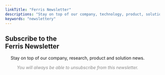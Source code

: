 ```yaml
---
linkTitle: "Ferris Newsletter"
descriptions: "Stay on top of our company, technology, product, solutions and research news."
keywords: "newslettery"
---
```


<!-- SOLUTIONS HEADER -->
<section class="sub-header" style="background: var(--clr-accent-red)">
		<h1 id="solutions-top">Subscribe to the <br>Ferris Newsletter</h1>
		<p></p>
</section>

<!-- FOUNDING FERRIS -->
<section class="padding-block-700" style="background-color: var(--clr-primary-white); text-align: center">
    <div class="container">
        <div class="flow text-left-sm-only margin" style="--flow-spacer: 1.5rem; padding-right: 2rem">
            <p class="lead-black-m">Stay on top of our company, research, product and solution news.</p>
        </div>
    </div>
</section>

<!-- Aivie Newsletter Form -->
<script type="text/javascript" src="//m.ferrislabs.net/form/generate.js?id=21"></script>

<section class="padding-block-500" style="background-color: var(--clr-primary-white); text-align: center">
    <div class="container">
        <div class="flow text-left-sm-only margin" style="--flow-spacer: 1.5rem; padding-right: 2rem">
			<p class="lead-black-m" style="font-style: italic; opacity: 0.5">You will always be able to unsubscribe from this newsletter.</p>
        </div>
    </div>
</section>
